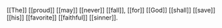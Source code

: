 [[The]] [[proud]] [[may]] [[never]] [[fall]], 
[[for]] [[God]] [[shall]] [[save]] [[his]] [[favorite]] [[faithful]] [[sinner]]. 

